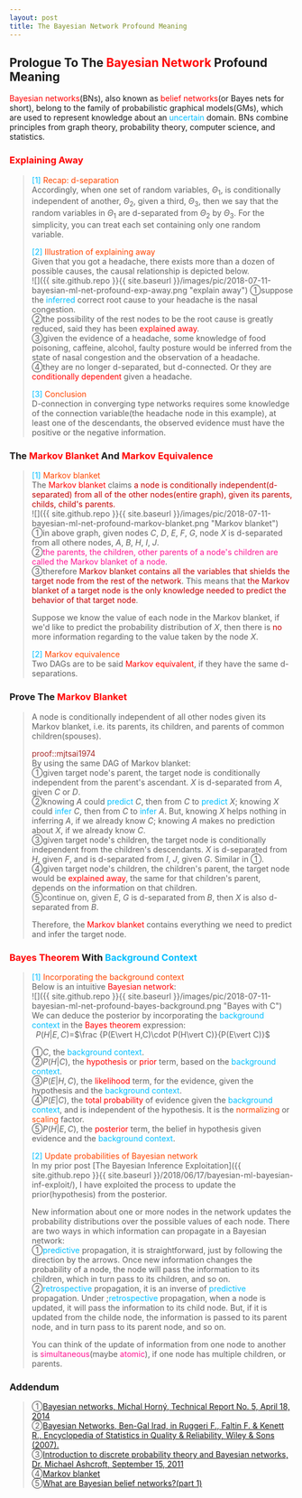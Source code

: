 ```yaml
---
layout: post
title: The Bayesian Network Profound Meaning
---
```


## Prologue To The <font color="Red">Bayesian Network</font> Profound Meaning
<p class="message">
<font color="Red">Bayesian networks</font>(BNs), also known as <font color="Red">belief networks</font>(or Bayes nets for short), belong to the family of probabilistic graphical models(GMs), which are used to represent knowledge about an <font color="DeepSkyBlue">uncertain</font> domain.  
BNs combine principles from graph theory, probability theory, computer science, and statistics.  
</p>

### <font color="Red">Explaining Away</font>
><font color="DeepSkyBlue">[1]</font>
><font color="OrangeRed">Recap: d-separation</font>  
>Accordingly, when one set of random variables, $\Theta_{1}$, is conditionally independent of another, $\Theta_{2}$, given a third, $\Theta_{3}$, then we say that the random variables in $\Theta_{1}$ are d-separated from $\Theta_{2}$ by $\Theta_{3}$.  For the simplicity, you can treat each set containing only one random variable.  
>
><font color="DeepSkyBlue">[2]</font>
><font color="OrangeRed">Illustration of explaining away</font>  
>Given that you got a headache, there exists more than a dozen of possible causes, the causal relationship is depicted below.  
![]({{ site.github.repo }}{{ site.baseurl }}/images/pic/2018-07-11-bayesian-ml-net-profound-exp-away.png "explain away")
>&#10112;suppose the <font color="DeepSkyBlue">inferred</font> correct root cause to your headache is the nasal congestion.  
>&#10113;the possibility of the rest nodes to be the root cause is greatly reduced, said they has been <font color="Red">explained away</font>.  
>&#10114;given the evidence of a headache, some knowledge of food poisoning, caffeine, alcohol, faulty posture would be inferred from the state of nasal congestion and the observation of a headache.  
>&#10115;they are no longer d-separated, but d-connected.  Or they are <font color="Red">conditionally dependent</font> given a headache.  
>
><font color="DeepSkyBlue">[3]</font>
><font color="OrangeRed">Conclusion</font>  
>D-connection in converging type networks requires some knowledge of the connection variable(the headache node in this example), at least one of the descendants, the observed evidence must have the positive or the negative information.  

### The <font color="Red">Markov Blanket</font> And <font color="Red">Markov Equivalence</font>
><font color="DeepSkyBlue">[1]</font>
><font color="OrangeRed">Markov blanket</font>  
>The <font color="Red">Markov blanket</font> claims <font color="#C20000">a node is conditionally independent(d-separated) from all of the other nodes(entire graph), given its parents, childs, child's parents.</font>  
![]({{ site.github.repo }}{{ site.baseurl }}/images/pic/2018-07-11-bayesian-ml-net-profound-markov-blanket.png "Markov blanket")
>&#10112;in above graph, given nodes $C$, $D$, $E$, $F$, $G$, node $X$ is d-separated from all othere nodes, $A$, $B$, $H$, $I$, $J$.  
>&#10113;<font color="DeepPink">the parents, the children, other parents of a node's children are called the Markov blanket of a node</font>.  
>&#10114;therefore <font color="#C20000">Markov blanket contains all the variables that shields the target node from the rest of the network</font>.  This means that <font color="#C20000">the Markov blanket of a target node is the only knowledge needed to predict the behavior of that target node</font>.  
>
>Suppose we know the value of each node in the Markov blanket, if we'd like to predict the probability distribution of $X$, then there is <font color="#C20000">no</font> more information regarding to the value taken by the node $X$.  
>
><font color="DeepSkyBlue">[2]</font>
><font color="OrangeRed">Markov equivalence</font>  
>Two DAGs are to be said <font color="Red">Markov equivalent</font>, if they have the same d-separations.  

### Prove The <font color="Red">Markov Blanket</font>
>A node is conditionally independent of all other nodes given its Markov blanket, i.e. its parents, its children, and parents of common children(spouses).  
>
><font color="Brown">proof::mjtsai1974</font>  
>By using the same DAG of Markov blanket:  
>&#10112;given target node's parent, the target node is conditionally independent from the parent's ascendant.  $X$ is d-separated from $A$, given $C$ or $D$.  
>&#10113;knowing $A$ could <font color="DeepSkyBlue">predict</font> $C$, then from $C$ to <font color="DeepSkyBlue">predict</font> $X$; knowing $X$ could <font color="DeepSkyBlue">infer</font> $C$, then from $C$ to <font color="DeepSkyBlue">infer</font> $A$.  But, knowing $X$ helps nothing in inferring $A$, if we already know $C$; knowing $A$ makes no prediction about $X$, if we already know $C$.  
>&#10114;given target node's children, the target node is conditionally independent from the children's descendants.  $X$ is d-separated from $H$, given $F$, and is d-separated from $I$, $J$, given $G$.  Similar in &#10112;.  
>&#10115;given target node's children, the children's parent, the target node would be <font color="Red">explained away</font>, the same for that children's parent, depends on the information on that children.  
>&#10116;continue on, given $E$, $G$ is d-separated from $B$, then $X$ is also d-separated from $B$.  
>
>Therefore, the <font color="Red">Markov blanket</font> contains everything we need to predict and infer the target node.  

### <font color="Red">Bayes Theorem</font> With <font color="DeepSkyBlue">Background Context</font>
><font color="DeepSkyBlue">[1]</font>
><font color="OrangeRed">Incorporating the background context</font>  
>Below is an intuitive <font color="Red">Bayesian network</font>:  
![]({{ site.github.repo }}{{ site.baseurl }}/images/pic/2018-07-11-bayesian-ml-net-profound-bayes-background.png "Bayes with C")
>We can deduce the posterior by incorporating the <font color="DeepSkyBlue">background context</font> in the <font color="Red">Bayes theorem</font> expression:  
>$\;\;P(H\vert E,C)$=$\frac {P(E\vert H,C)\cdot P(H\vert C)}{P(E\vert C)}$  
>
>&#10112;$C$, the <font color="DeepSkyBlue">background context</font>.  
>&#10113;$P(H\vert C)$, the <font color="Red">hypothesis</font> or <font color="Red">prior</font> term, based on the <font color="DeepSkyBlue">background context</font>.  
>&#10114;$P(E\vert H,C)$, the <font color="Red">likelihood</font> term, for the evidence, given the hypothesis and the <font color="DeepSkyBlue">background context</font>.  
>&#10115;$P(E\vert C)$, the <font color="Red">total probability</font> of evidence given the <font color="DeepSkyBlue">background context</font>, and is independent of the hypothesis.  It is the <font color="OrangeRed">normalizing</font> or <font color="OrangeRed">scaling</font> factor.  
>&#10116;$P(H\vert E,C)$, the <font color="Red">posterior</font> term, the belief in hypothesis given evidence and the <font color="DeepSkyBlue">background context</font>.  
>
><font color="DeepSkyBlue">[2]</font>
><font color="OrangeRed">Update probabilities of Bayesian network</font>  
>In my prior post [The Bayesian Inference Exploitation]({{ site.github.repo }}{{ site.baseurl }}/2018/06/17/bayesian-ml-bayesian-inf-exploit/), I have exploited the process to update the prior(hypothesis) from the posterior.  
>
>New information about one or more nodes in the network updates the probability distributions over the possible values of each node.  There are two ways in which information can propagate in a Bayesian network:  
>&#10112;<font color="DeepSkyBlue">predictive</font> propagation, it is straightforward, just by following the direction by the arrows.  Once new information changes the probability of a node, the node will pass the information to its children, which in turn pass to its children, and so on.  
>&#10113;<font color="DeepSkyBlue">retrospective</font> propagation, it is an inverse of <font color="DeepSkyBlue">predictive</font> propagation.  Under ;<font color="DeepSkyBlue">retrospective</font> propagation, when a node is updated, it will pass the information to its child node.  But, if it is updated from the childe node, the information is passed to its parent node, and in turn pass to its parent node, and so on.  
>
>You can think of the update of information from one node to another is <font color="DeepPink">simultaneous</font>(maybe <font color="DeepPink">atomic</font>), if one node has multiple children, or parents.  

### Addendum
>&#10112;[Bayesian networks, Michal Horný, Technical Report No. 5, April 18, 2014](http://people.math.aau.dk/~sorenh/misc/2014-useR-GMBN/bayesnet-slides.pdf)  
>&#10113;[Bayesian Networks, Ben-Gal Irad, in Ruggeri F., Faltin F. & Kenett R., Encyclopedia of Statistics in Quality & Reliability, Wiley & Sons (2007).](http://www.eng.tau.ac.il/~bengal/BN.pdf)  
>&#10114;[Introduction to discrete probability theory and Bayesian networks, Dr. Michael Ashcroft, September 15, 2011](https://www.it.uu.se/edu/course/homepage/ai/ht11/Lecture%20Notes%20BN.pdf)  
>&#10115;[Markov blanket](https://library.bayesia.com/display/FAQ/Markov+Blankets)  
>&#10116;[What are Bayesian belief networks?(part 1)](https://www.probabilisticworld.com/bayesian-belief-networks-part-1/)  

<!-- Γ -->
<!-- \Omega -->
<!-- \cap intersection -->
<!-- \cup union -->
<!-- \frac{\Gamma(k + n)}{\Gamma(n)} \frac{1}{r^k}  -->
<!-- \mbox{\large$\vert$}\nolimits_0^\infty -->
<!-- \vert_0^\infty -->
<!-- \vert_{0.5}^{\infty} -->
<!-- &prime; ′ -->
<!-- &Prime; ″ -->
<!-- $E\lbrack X\rbrack$ -->
<!-- \overline{X_n} -->
<!-- \underset{Succss}P -->
<!-- \frac{{\overline {X_n}}-\mu}{S/\sqrt n} -->
<!-- \lim_{t\rightarrow\infty} -->
<!-- \int_{0}^{a}\lambda\cdot e^{-\lambda\cdot t}\operatorname dt -->
<!-- \Leftrightarrow -->

<!-- Notes -->
<!-- <font color="OrangeRed">items, verb, to make it the focus</font> -->
<!-- <font color="Red">KKT</font> -->
<!-- <font color="Red">SMO heuristics</font> -->
<!-- <font color="Red">F</font> distribution -->
<!-- <font color="Red">t</font> distribution -->
<!-- <font color="DeepSkyBlue">suggested item, soft item</font> -->
<!-- <font color="RoyalBlue">old alpha, quiz, example</font> -->
<!-- <font color="Green">new alpha</font> -->

<!-- <font color="#C20000">conclusion, finding</font> -->
<!-- <font color="DeepPink">positive conclusion, finding</font> -->
<!-- <font color="RosyBrown">negative conclusion, finding</font> -->

<!-- <font color="#00ADAD">policy</font> -->
<!-- <font color="#6100A8">full observable</font> -->
<!-- <font color="#FFAC12">partial observable</font> -->
<!-- <font color="#EB00EB">stochastic</font> -->
<!-- <font color="#8400E6">state transition</font> -->
<!-- <font color="#D600D6">discount factor gamma $\gamma$</font> -->
<!-- <font color="#D600D6">$V(S)$</font> -->
<!-- <font color="#9300FF">immediate reward R(S)</font> -->

<!-- ### <font color="RoyalBlue">Example</font>: Illustration By Rainy And Sunny Days In One Week -->
<!-- <font color="RoyalBlue">[Question]</font> -->
<!-- <font color="DeepSkyBlue">[Answer]</font> -->

<!-- 
[1]Given the vehicles pass through a highway toll station is $6$ per minute, what is the probability that no cars within $30$ seconds?
><font color="DeepSkyBlue">[1]</font>
><font color="OrangeRed">Given the vehicles pass through a highway toll station is $6$ per minute, what is the probability that no cars within $30$ seconds?</font>  
-->

<!-- https://www.medcalc.org/manual/gamma_distribution_functions.php -->
<!-- https://www.statlect.com/probability-distributions/student-t-distribution#hid5 -->
<!-- http://www.wiris.com/editor/demo/en/ -->